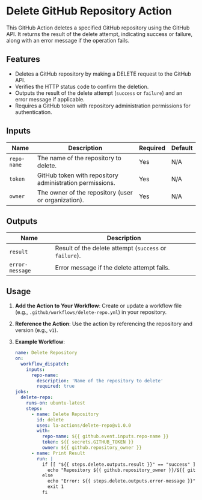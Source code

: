 # Delete GitHub Repository Action

This GitHub Action deletes a specified GitHub repository using the GitHub API. It returns the result of the delete attempt, indicating success or failure, along with an error message if the operation fails.

## Features
- Deletes a GitHub repository by making a DELETE request to the GitHub API.
- Verifies the HTTP status code to confirm the deletion.
- Outputs the result of the delete attempt (`success` or `failure`) and an error message if applicable.
- Requires a GitHub token with repository administration permissions for authentication.

## Inputs
| Name        | Description                                              | Required | Default |
|-------------|----------------------------------------------------------|----------|---------|
| `repo-name` | The name of the repository to delete.                    | Yes      | N/A     |
| `token`     | GitHub token with repository administration permissions. | Yes      | N/A     |
| `owner`     | The owner of the repository (user or organization).      | Yes      | N/A     |

## Outputs
| Name           | Description                                         |
|----------------|-----------------------------------------------------|
| `result`       | Result of the delete attempt (`success` or `failure`). |
| `error-message`| Error message if the delete attempt fails.          |

## Usage
1. **Add the Action to Your Workflow**:
   Create or update a workflow file (e.g., `.github/workflows/delete-repo.yml`) in your repository.

2. **Reference the Action**:
   Use the action by referencing the repository and version (e.g., `v1`).

3. **Example Workflow**:
   ```yaml
   name: Delete Repository
   on:
     workflow_dispatch:
       inputs:
         repo-name:
           description: 'Name of the repository to delete'
           required: true
   jobs:
     delete-repo:
       runs-on: ubuntu-latest
       steps:
         - name: Delete Repository
           id: delete
           uses: la-actions/delete-repo@v1.0.0
           with:
             repo-name: ${{ github.event.inputs.repo-name }}
             token: ${{ secrets.GITHUB_TOKEN }}
             owner: ${{ github.repository_owner }}
         - name: Print Result
           run: |
             if [[ "${{ steps.delete.outputs.result }}" == "success" ]]; then
               echo "Repository ${{ github.repository_owner }}/${{ github.event.inputs.repo-name }} successfully deleted."
             else
               echo "Error: ${{ steps.delete.outputs.error-message }}"
               exit 1
             fi
